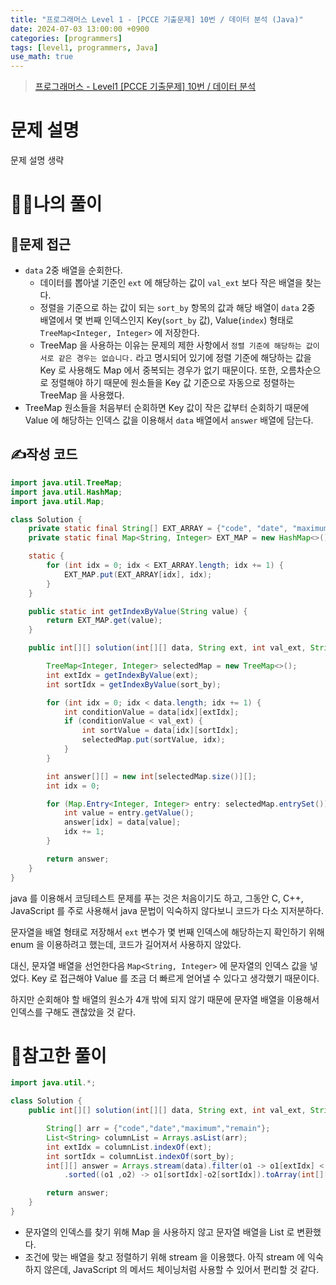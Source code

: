 ```yaml
---
title: "프로그래머스 Level 1 - [PCCE 기출문제] 10번 / 데이터 분석 (Java)"
date: 2024-07-03 13:00:00 +0900
categories: [programmers]
tags: [level1, programmers, Java]
use_math: true
---
```


> [프로그래머스 - Level1 [PCCE 기출문제] 10번 / 데이터 분석](https://school.programmers.co.kr/learn/courses/30/lessons/250121)
>

# 문제 설명

문제 설명 생략

# 🙋‍♂️나의 풀이

## 🤔문제 접근

- `data` 2중 배열을 순회한다.
    - 데이터를 뽑아낼 기준인 `ext` 에 해당하는 값이 `val_ext` 보다 작은 배열을 찾는다.
    - 정렬을 기준으로 하는 값이 되는 `sort_by` 항목의 값과 해당 배열이 `data` 2중 배열에서 몇 번째 인덱스인지 Key(`sort_by` 값), Value(`index`) 형태로 `TreeMap<Integer, Integer>` 에 저장한다.
    - TreeMap 을 사용하는 이유는 문제의 제한 사항에서 `정렬 기준에 해당하는 값이 서로 같은 경우는 없습니다.` 라고 명시되어 있기에 정렬 기준에 해당하는 값을 Key 로 사용해도 Map 에서 중복되는 경우가 없기 때문이다. 또한, 오름차순으로 정렬해야 하기 때문에 원소들을 Key 값 기준으로 자동으로 정렬하는 TreeMap 을 사용했다.
- TreeMap 원소들을 처음부터 순회하면 Key 값이 작은 값부터 순회하기 때문에 Value 에 해당하는 인덱스 값을 이용해서 `data` 배열에서 `answer` 배열에 담는다.

## ✍️작성 코드

```java
import java.util.TreeMap;
import java.util.HashMap;
import java.util.Map;

class Solution {
    private static final String[] EXT_ARRAY = {"code", "date", "maximum", "remain"};
    private static final Map<String, Integer> EXT_MAP = new HashMap<>();

    static {
        for (int idx = 0; idx < EXT_ARRAY.length; idx += 1) {
            EXT_MAP.put(EXT_ARRAY[idx], idx);
        }
    }

    public static int getIndexByValue(String value) {
        return EXT_MAP.get(value);
    }

    public int[][] solution(int[][] data, String ext, int val_ext, String sort_by) {

        TreeMap<Integer, Integer> selectedMap = new TreeMap<>();
        int extIdx = getIndexByValue(ext);
        int sortIdx = getIndexByValue(sort_by);

        for (int idx = 0; idx < data.length; idx += 1) {
            int conditionValue = data[idx][extIdx];
            if (conditionValue < val_ext) {
                int sortValue = data[idx][sortIdx];
                selectedMap.put(sortValue, idx);
            }
        }

        int answer[][] = new int[selectedMap.size()][];
        int idx = 0;

        for (Map.Entry<Integer, Integer> entry: selectedMap.entrySet()) {
            int value = entry.getValue();
            answer[idx] = data[value];
            idx += 1;
        }

        return answer;
    }
}
```

java 를 이용해서 코딩테스트 문제를 푸는 것은 처음이기도 하고, 그동안 C, C++, JavaScript 를 주로 사용해서 java 문법이 익숙하지 않다보니 코드가 다소 지저분하다.

문자열을 배열 형태로 저장해서 `ext` 변수가 몇 번째 인덱스에 해당하는지 확인하기 위해 enum 을 이용하려고 했는데, 코드가 길어져서 사용하지 않았다.

대신, 문자열 배열을 선언한다음 `Map<String, Integer>` 에 문자열의 인덱스 값을 넣었다. Key 로 접근해야 Value 를 조금 더 빠르게 얻어낼 수 있다고 생각했기 때문이다.

하지만 순회해야 할 배열의 원소가 4개 밖에 되지 않기 때문에 문자열 배열을 이용해서 인덱스를 구해도 괜찮았을 것 같다.

# 👀참고한 풀이

```java
import java.util.*;

class Solution {
    public int[][] solution(int[][] data, String ext, int val_ext, String sort_by) {

        String[] arr = {"code","date","maximum","remain"};
        List<String> columnList = Arrays.asList(arr);
        int extIdx = columnList.indexOf(ext);
        int sortIdx = columnList.indexOf(sort_by);
        int[][] answer = Arrays.stream(data).filter(o1 -> o1[extIdx] < val_ext)
            .sorted((o1 ,o2) -> o1[sortIdx]-o2[sortIdx]).toArray(int[][]::new);

        return answer;
    }
}
```

- 문자열의 인덱스를 찾기 위해 Map 을 사용하지 않고 문자열 배열을 List 로 변환했다.
- 조건에 맞는 배열을 찾고 정렬하기 위해 stream 을 이용했다. 아직 stream 에 익숙하지 않은데, JavaScript 의 메서드 체이닝처럼 사용할 수 있어서 편리할 것 같다.